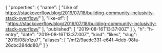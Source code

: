 {
  "properties": {
    "name": [
      "Like of https://stackoverflow.blog/2019/07/18/building-community-inclusivity-stack-overflow/"
    ],
    "like-of": [
      "https://stackoverflow.blog/2019/07/18/building-community-inclusivity-stack-overflow/"
    ],
    "published": [
      "2019-08-16T13:37:00Z"
    ]
  },
  "h": "h-entry",
  "date": "2019-08-16T13:37:00Z",
  "kind": "likes",
  "slug": "2019/08/o1zu7",
  "aliases": [
    "/mf2/9aedc331-e64f-4deb-98fa-26cbc284dd80/"
  ]
}
